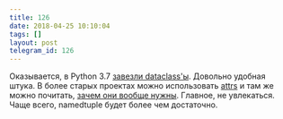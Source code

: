 ```yaml
---
title: 126
date: 2018-04-25 10:10:04
tags: []
layout: post
telegram_id: 126
---
```


Оказывается, в Python 3.7 [завезли dataclass'ы](https://blog.jetbrains.com/pycharm/2018/04/python-37-introducing-data-class/). Довольно удобная штука. В более старых проектах можно использовать [attrs](http://www.attrs.org/en/stable/) и там же можно почитать, [зачем они вообще нужны](http://www.attrs.org/en/stable/why.html). Главное, не увлекаться. Чаще всего, namedtuple будет более чем достаточно.
